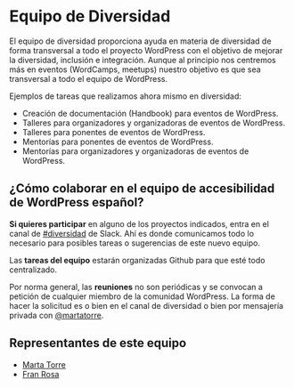 # Equipo de Diversidad

El equipo de diversidad proporciona ayuda en materia de diversidad de forma transversal a todo el proyecto WordPress con el objetivo de mejorar la diversidad, inclusión e integración. Aunque al principio nos centremos más en eventos (WordCamps, meetups) nuestro objetivo es que sea transversal a todo el equipo de WordPress.


Ejemplos de tareas que realizamos ahora mismo en diversidad:

- Creación de documentación (Handbook) para eventos de WordPress.
- Talleres para organizadores y organizadoras de eventos de WordPress.
- Talleres para ponentes de eventos de WordPress.
- Mentorías para ponentes de eventos de WordPress.
- Mentorías para organizadores y organizadoras de eventos de WordPress.

## ¿Cómo colaborar en el equipo de accesibilidad de WordPress español?

**Si quieres participar** en alguno de los proyectos indicados, entra en el canal de [#diversidad](https://wpes.slack.com/archives/C03E5S46P) de Slack. Ahí es donde comunicamos todo lo necesario para posibles tareas o sugerencias de este nuevo equipo.

Las **tareas del equipo** estarán organizadas Github para que esté todo centralizado. 

Por norma general, las **reuniones** no son periódicas y se convocan a petición de cualquier miembro de la comunidad WordPress. La forma de hacer la solicitud es o bien en el canal de diversidad o bien por mensajería privada con [@martatorre](https://profiles.wordpress.org/martatorre/).

## Representantes de este equipo

- [Marta Torre](https://profiles.wordpress.org/martatorre/)
- [Fran Rosa](https://profiles.wordpress.org/franrosa/)


